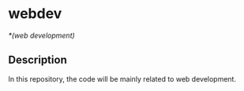 # webdev 
 _*(web development)_

## Description

In this repository, the code will be mainly related to web development.

